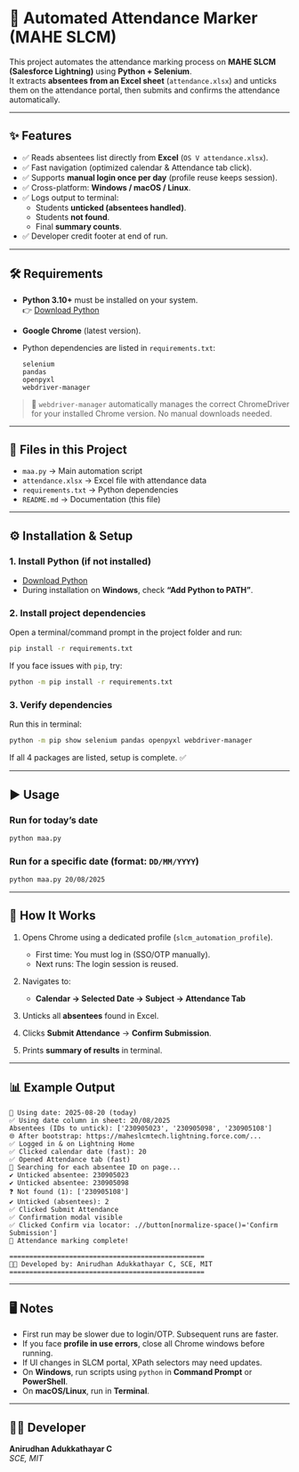 # 📌 Automated Attendance Marker (MAHE SLCM)

This project automates the attendance marking process on **MAHE SLCM (Salesforce Lightning)** using **Python + Selenium**.  
It extracts **absentees from an Excel sheet** (`attendance.xlsx`) and unticks them on the attendance portal, then submits and confirms the attendance automatically.  

---

## ✨ Features
- ✅ Reads absentees list directly from **Excel** (`OS V attendance.xlsx`).  
- ✅ Fast navigation (optimized calendar & Attendance tab click).  
- ✅ Supports **manual login once per day** (profile reuse keeps session).  
- ✅ Cross-platform: **Windows / macOS / Linux**.  
- ✅ Logs output to terminal:  
  - Students **unticked (absentees handled)**.  
  - Students **not found**.  
  - Final **summary counts**.  
- ✅ Developer credit footer at end of run.  

---

## 🛠 Requirements

- **Python 3.10+** must be installed on your system.  
  👉 [Download Python](https://www.python.org/downloads/)  

- **Google Chrome** (latest version).  

- Python dependencies are listed in `requirements.txt`:  
  ```
  selenium
  pandas
  openpyxl
  webdriver-manager
  ```

> 🔹 `webdriver-manager` automatically manages the correct ChromeDriver for your installed Chrome version. No manual downloads needed.  

---

## 📂 Files in this Project

- `maa.py` → Main automation script  
- `attendance.xlsx` → Excel file with attendance data  
- `requirements.txt` → Python dependencies  
- `README.md` → Documentation (this file)  

---

## ⚙️ Installation & Setup

### 1. Install Python (if not installed)
- [Download Python](https://www.python.org/downloads/)  
- During installation on **Windows**, check **“Add Python to PATH”**.  

### 2. Install project dependencies
Open a terminal/command prompt in the project folder and run:  
```bash
pip install -r requirements.txt
```

If you face issues with `pip`, try:
```bash
python -m pip install -r requirements.txt
```

### 3. Verify dependencies
Run this in terminal:  
```bash
python -m pip show selenium pandas openpyxl webdriver-manager
```
If all 4 packages are listed, setup is complete. ✅  

---

## ▶️ Usage

### Run for **today’s date**
```bash
python maa.py
```

### Run for a **specific date** (format: `DD/MM/YYYY`)
```bash
python maa.py 20/08/2025
```

---

## 🚀 How It Works

1. Opens Chrome using a dedicated profile (`slcm_automation_profile`).  
   - First time: You must log in (SSO/OTP manually).  
   - Next runs: The login session is reused.  

2. Navigates to:  
   - **Calendar → Selected Date → Subject → Attendance Tab**  

3. Unticks all **absentees** found in Excel.  

4. Clicks **Submit Attendance** → **Confirm Submission**.  

5. Prints **summary of results** in terminal.  

---

## 📊 Example Output
```
📅 Using date: 2025-08-20 (today)
✅ Using date column in sheet: 20/08/2025
Absentees (IDs to untick): ['230905023', '230905098', '230905108']
🌐 After bootstrap: https://maheslcmtech.lightning.force.com/...
✅ Logged in & on Lightning Home
✅ Clicked calendar date (fast): 20
✅ Opened Attendance tab (fast)
🔎 Searching for each absentee ID on page...
✔️ Unticked absentee: 230905023
✔️ Unticked absentee: 230905098
❓ Not found (1): ['230905108']
✔️ Unticked (absentees): 2
✅ Clicked Submit Attendance
✅ Confirmation modal visible
✅ Clicked Confirm via locator: .//button[normalize-space()='Confirm Submission']
🎉 Attendance marking complete!

=================================================
👨‍💻 Developed by: Anirudhan Adukkathayar C, SCE, MIT
=================================================
```

---

## 🖥️ Notes

- First run may be slower due to login/OTP. Subsequent runs are faster.  
- If you face **profile in use errors**, close all Chrome windows before running.  
- If UI changes in SLCM portal, XPath selectors may need updates.  
- On **Windows**, run scripts using `python` in **Command Prompt** or **PowerShell**.  
- On **macOS/Linux**, run in **Terminal**.  

---

## 👨‍💻 Developer

**Anirudhan Adukkathayar C**  
*SCE, MIT*  
